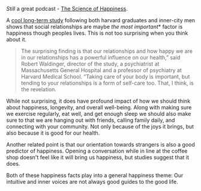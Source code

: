 _Still_ a great podcast - [The Science of Happiness](https://samharris.org/podcasts/196-science-happiness/).

A [cool long-term study](https://news.harvard.edu/gazette/story/2017/04/over-nearly-80-years-harvard-study-has-been-showing-how-to-live-a-healthy-and-happy-life/) following both harvard graduates and inner-city men shows that social relationships are maybe *the most important** factor is happiness though peoples lives. This is not too surprising when you think about it.

> The surprising finding is that our relationships and how happy we are in our relationships has a powerful influence on our health,” said Robert Waldinger, director of the study, a psychiatrist at Massachusetts General Hospital and a professor of psychiatry at Harvard Medical School. “Taking care of your body is important, but tending to your relationships is a form of self-care too. That, I think, is the revelation.

While not surprising, it does have profound impact of how we should think about happiness, longevity, and overall well-being. Along with making sure we exercise regularly, eat well, and get enough sleep we should also make sure to that we are hanging out with friends, calling family daily, and connecting with your community. Not only because of the joys it brings, but also because it is good for our health.

Another related point is that our orientation towards strangers is also a good predictor of happiness. Opening a conversation while in line at the coffee shop doesn't feel like it will bring us happiness, but studies suggest that it does.

Both of these happiness facts play into a general happiness theme: Our intuitive and inner voices are not always good guides to the good life.
